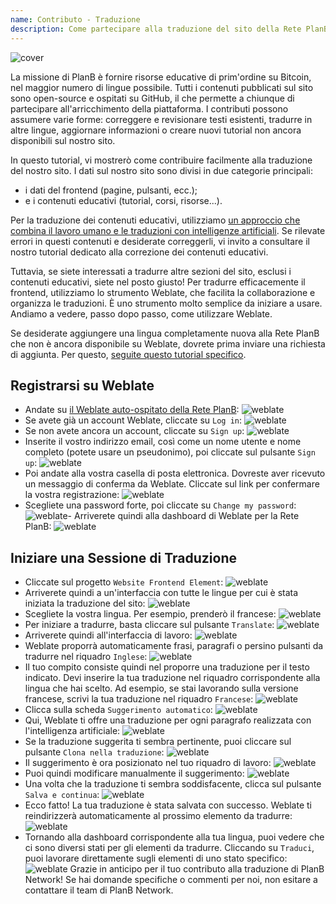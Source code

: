 ```yaml
---
name: Contributo - Traduzione
description: Come partecipare alla traduzione del sito della Rete PlanB?
---
```

![cover](assets/cover.webp)

La missione di PlanB è fornire risorse educative di prim'ordine su Bitcoin, nel maggior numero di lingue possibile. Tutti i contenuti pubblicati sul sito sono open-source e ospitati su GitHub, il che permette a chiunque di partecipare all'arricchimento della piattaforma. I contributi possono assumere varie forme: correggere e revisionare testi esistenti, tradurre in altre lingue, aggiornare informazioni o creare nuovi tutorial non ancora disponibili sul nostro sito.

In questo tutorial, vi mostrerò come contribuire facilmente alla traduzione del nostro sito. I dati sul nostro sito sono divisi in due categorie principali:
- i dati del frontend (pagine, pulsanti, ecc.);
- e i contenuti educativi (tutorial, corsi, risorse...).

Per la traduzione dei contenuti educativi, utilizziamo [un approccio che combina il lavoro umano e le traduzioni con intelligenze artificiali](https://github.com/Asi0Flammeus/LLM-Translator). Se rilevate errori in questi contenuti e desiderate correggerli, vi invito a consultare il nostro tutorial dedicato alla correzione dei contenuti educativi.

Tuttavia, se siete interessati a tradurre altre sezioni del sito, esclusi i contenuti educativi, siete nel posto giusto! Per tradurre efficacemente il frontend, utilizziamo lo strumento Weblate, che facilita la collaborazione e organizza le traduzioni. È uno strumento molto semplice da iniziare a usare. Andiamo a vedere, passo dopo passo, come utilizzare Weblate.

Se desiderate aggiungere una lingua completamente nuova alla Rete PlanB che non è ancora disponibile su Weblate, dovrete prima inviare una richiesta di aggiunta. Per questo, [seguite questo tutorial specifico](https://planb.network/tutorials/others/add-new-language-weblate).

## Registrarsi su Weblate

- Andate su [il Weblate auto-ospitato della Rete PlanB](https://weblate.planb.network/):
![weblate](assets/01.webp)
- Se avete già un account Weblate, cliccate su `Log in`:
![weblate](assets/02.webp)
- Se non avete ancora un account, cliccate su `Sign up`:
![weblate](assets/03.webp)
- Inserite il vostro indirizzo email, così come un nome utente e nome completo (potete usare un pseudonimo), poi cliccate sul pulsante `Sign up`:
![weblate](assets/04.webp)
- Poi andate alla vostra casella di posta elettronica. Dovreste aver ricevuto un messaggio di conferma da Weblate. Cliccate sul link per confermare la vostra registrazione:
![weblate](assets/05.webp)
- Scegliete una password forte, poi cliccate su `Change my password`:
![weblate](assets/06.webp)- Arriverete quindi alla dashboard di Weblate per la Rete PlanB: 
![weblate](assets/07.webp)

## Iniziare una Sessione di Traduzione

- Cliccate sul progetto `Website Frontend Element`:
![weblate](assets/08.webp)
- Arriverete quindi a un'interfaccia con tutte le lingue per cui è stata iniziata la traduzione del sito:
![weblate](assets/09.webp)
- Scegliete la vostra lingua. Per esempio, prenderò il francese:
![weblate](assets/10.webp)
- Per iniziare a tradurre, basta cliccare sul pulsante `Translate`:
![weblate](assets/11.webp)
- Arriverete quindi all'interfaccia di lavoro:
![weblate](assets/12.webp)
- Weblate proporrà automaticamente frasi, paragrafi o persino pulsanti da tradurre nel riquadro `Inglese`: ![weblate](assets/13.webp)
- Il tuo compito consiste quindi nel proporre una traduzione per il testo indicato. Devi inserire la tua traduzione nel riquadro corrispondente alla lingua che hai scelto. Ad esempio, se stai lavorando sulla versione francese, scrivi la tua traduzione nel riquadro `Francese`: ![weblate](assets/14.webp)
- Clicca sulla scheda `Suggerimento automatico`: ![weblate](assets/15.webp)
- Qui, Weblate ti offre una traduzione per ogni paragrafo realizzata con l'intelligenza artificiale: ![weblate](assets/16.webp)
- Se la traduzione suggerita ti sembra pertinente, puoi cliccare sul pulsante `Clona nella traduzione`: ![weblate](assets/17.webp)
- Il suggerimento è ora posizionato nel tuo riquadro di lavoro: ![weblate](assets/18.webp)
- Puoi quindi modificare manualmente il suggerimento: ![weblate](assets/19.webp)
- Una volta che la traduzione ti sembra soddisfacente, clicca sul pulsante `Salva e continua`: ![weblate](assets/20.webp)
- Ecco fatto! La tua traduzione è stata salvata con successo. Weblate ti reindirizzerà automaticamente al prossimo elemento da tradurre: ![weblate](assets/21.webp)
- Tornando alla dashboard corrispondente alla tua lingua, puoi vedere che ci sono diversi stati per gli elementi da tradurre. Cliccando su `Traduci`, puoi lavorare direttamente sugli elementi di uno stato specifico: ![weblate](assets/22.webp)
Grazie in anticipo per il tuo contributo alla traduzione di PlanB Network! Se hai domande specifiche o commenti per noi, non esitare a contattare il team di PlanB Network.